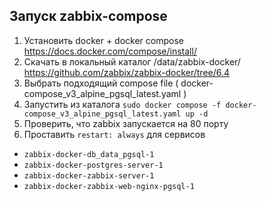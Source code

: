 ## Запуск zabbix-compose

1. Установить docker + docker compose https://docs.docker.com/compose/install/
2. Скачать в локальный каталог /data/zabbix-docker/
https://github.com/zabbix/zabbix-docker/tree/6.4
3. Выбрать подходящий compose file ( docker-compose_v3_alpine_pgsql_latest.yaml )
4. Запустить из каталога 
```sudo docker compose -f docker-compose_v3_alpine_pgsql_latest.yaml up -d```
5. Проверить, что zabbix запускается на 80 порту
6. Проставить ```restart: always``` для сервисов
- `zabbix-docker-db_data_pgsql-1`
- `zabbix-docker-postgres-server-1`
- `zabbix-docker-zabbix-server-1`
- `zabbix-docker-zabbix-web-nginx-pgsql-1`